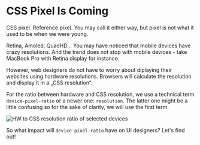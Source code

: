 CSS Pixel Is Coming
===================

CSS pixel. Reference pixel. You may call it either way, but pixel is not what it
used to be when we were young.

Retina, Amoled, QuadHD… You may have noticed that mobile devices have crazy
resolutions. And the trend does not stop with mobile devices - take MacBook Pro
with Retina display for instance.

However, web designers do not have to worry about diplaying their websites using
hardware resolutions. Browsers will calculate the resolution and display it in a
„CSS resolution“.

For the ratio between hardware and CSS resolution, we use a technical term
`device-pixel-ratio` or a newer one: `resolution`. The latter one might be a
little confusing so for the sake of clarity, we will use the first term.

![HW to CSS resolution ratio of selected devices](<images/hw-css-pixely-tabulka.jpg>)

So what impact will `device-pixel-ratio` have on UI designers? Let's find out!
